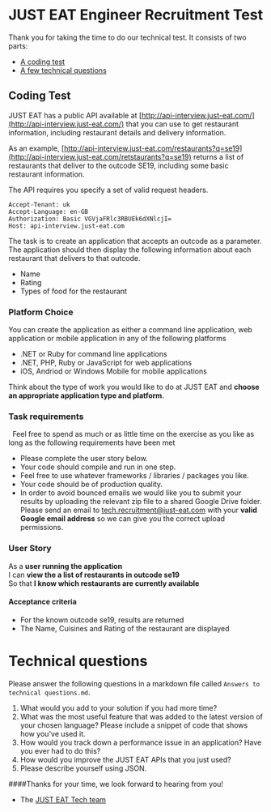 JUST EAT Engineer Recruitment Test
==================================

Thank you for taking the time to do our technical test. It consists of two parts:

* [A coding test](#coding-test)
* [A few technical questions](#technical-questions)

## Coding Test

JUST EAT has a public API available at [http://api-interview.just-eat.com/](http://api-interview.just-eat.com/) that you can use to get restaurant information, including restaurant details and delivery information.

As an example, [http://api-interview.just-eat.com/restaurants?q=se19](http://api-interview.just-eat.com/retstaurants?q=se19) returns a list of restaurants that deliver to the outcode SE19, including some basic restaurant information.

The API requires you specify a set of valid request headers.

    Accept-Tenant: uk
    Accept-Language: en-GB
    Authorization: Basic VGVjaFRlc3RBUEk6dXNlcjI=
    Host: api-interview.just-eat.com

The task is to create an application that accepts an outcode as a parameter. The application should then display the following information about each restaurant that delivers to that outcode.

- Name
- Rating
- Types of food for the restaurant

### Platform Choice

You can create the application as either a command line application, web application or mobile application in any of the following platforms

- .NET or Ruby for command line applications
- .NET, PHP, Ruby or JavaScript for web applications
- iOS, Andriod or Windows Mobile for mobile applications

Think about the type of work you would like to do at JUST EAT and **choose an appropriate application type and platform**.

### Task requirements

 
Feel free to spend as much or as little time on the exercise as you like as long as the following requirements have been met 

- Please complete the user story below.
- Your code should compile and run in one step.
- Feel free to use whatever frameworks / libraries / packages you like.
- Your code should be of production quality.
- In order to avoid bounced emails we would like you to submit your results by uploading the relevant zip file to a shared Google Drive folder. Please send an email to [tech.recruitment@just-eat.com](mailto:tech.recruitment@just-eat.com) with your **valid Google email address** so we can give you the correct upload permissions.

### User Story

As a **user running the application**  
I can **view the a list of restaurants in outcode se19**  
So that **I know which restaurants are currently available**

#### Acceptance criteria

- For the known outcode se19, results are returned
- The Name, Cuisines and Rating of the restaurant are displayed

# Technical questions

Please answer the following questions in a markdown file called `Answers to technical questions.md`.

1. What would you add to your solution if you had more time?
2. What was the most useful feature that was added to the latest version of your chosen language? Please include a snippet of code that shows how you've used it.
3. How would you track down a performance issue in an application? Have you ever had to do this?
4. How would you improve the JUST EAT APIs that you just used?
5. Please describe yourself using JSON.


####Thanks for your time, we look forward to hearing from you!
- The [JUST EAT Tech team](http://github.com/justeat)
